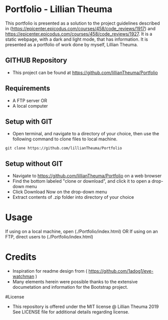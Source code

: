 # Portfolio - Lillian Theuma
This portfolio is presented as a solution to the project guidelines described in (https://epicenter.epicodus.com/courses/458/code_reviews/1917) and https://epicenter.epicodus.com/courses/458/code_reviews/1927. It is a static webpage, with a dark and light mode, that has information. It is presented as a portfolio of work done by myself, Lillian Theuma.

## GITHUB Repository
* This project can be found at https://github.com/lillianTheuma/Portfolio

## Requirements
* A FTP server
OR
* A local computer

## Setup with GIT
* Open terminal, and navigate to a directory of your choice, then use the following command to clone files to local machine.

```
git clone https://github.com/lillianTheuma/Portfolio
```

## Setup without GIT
* Navigate to https://github.com/lillianTheuma/Portfolio on a web browser
* Find the bottom labeled "clone or download", and click it to open a drop-down menu
* Click Download Now on the drop-down menu
* Extract contents of .zip folder into directory of your choice

# Usage
If using on a local machine, open (./Portfolio/index.html)
OR
If using on an FTP, direct users to (./Portfolio/index.html)

# Credits
* Inspiration for readme design from ( https://github.com/1adog1/eve-watchman )
* Many elements herein were possible thanks to the extensive documetation and information for the Bootstrap project.

#License
* This repository is offered under the MIT license
@ Lillian Theuma 2019
See LICENSE file for additional details regarding license.
